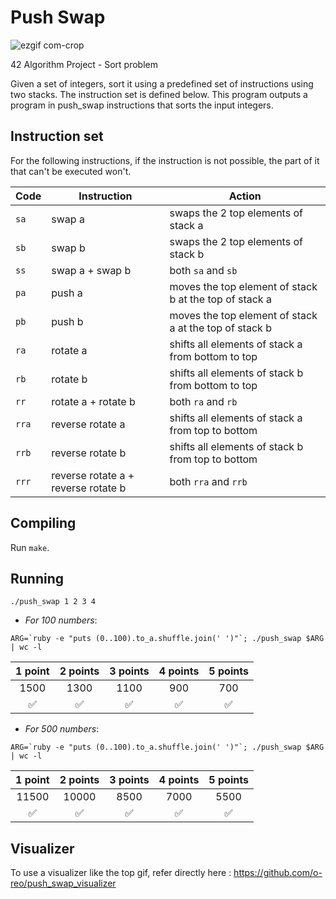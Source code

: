 # Push Swap

![ezgif com-crop](https://user-images.githubusercontent.com/38796098/57738594-6b6ae500-76b0-11e9-9d29-0f59ee825e8e.gif)

42 Algorithm Project - Sort problem

Given a set of integers, sort it using a predefined set of instructions using
two stacks. The instruction set is defined below. This program outputs a program
in push_swap instructions that sorts the input integers.

## Instruction set
For the following instructions, if the instruction is not possible, the part of
it that can't be executed won't.

Code	| Instruction			| Action
--------|-----------------------|----------------------------------------------
`sa`	| swap a				| swaps the 2 top elements of stack a
`sb`	| swap b				| swaps the 2 top elements of stack b
`ss`	| swap a + swap b		| both `sa` and `sb`
`pa`	| push a				| moves the top element of stack b at the top of stack a
`pb`	| push b				| moves the top element of stack a at the top of stack b
`ra`	| rotate a				| shifts all elements of stack a from bottom to top
`rb`	| rotate b				| shifts all elements of stack b from bottom to top
`rr`	| rotate a + rotate b	| both `ra` and `rb`
`rra`	| reverse rotate a		| shifts all elements of stack a from top to bottom
`rrb`	| reverse rotate b		| shifts all elements of stack b from top to bottom
`rrr`	| reverse rotate a + reverse rotate b	| both `rra` and `rrb`

## Compiling
Run `make`.

## Running
```
./push_swap 1 2 3 4
```

* *For 100 numbers*:
```
ARG=`ruby -e "puts (0..100).to_a.shuffle.join(' ')"`; ./push_swap $ARG | wc -l
```
| 1 point | 2 points | 3 points | 4 points | 5 points |
|:-------:|:--------:|:--------:|:--------:|:--------:|
| 1500 | 1300 | 1100 | 900 | 700 |
| ✅ | ✅ | ✅ | ✅ | ✅ | ✅ |
* *For 500 numbers*:
```
ARG=`ruby -e "puts (0..100).to_a.shuffle.join(' ')"`; ./push_swap $ARG | wc -l
```
| 1 point | 2 points | 3 points | 4 points | 5 points |
|:-------:|:--------:|:--------:|:--------:|:--------:|
| 11500 | 10000 | 8500 | 7000 | 5500 |
| ✅ | ✅ | ✅ | ✅ | ✅ | ✅ |


## Visualizer

To use a visualizer like the top gif, refer directly here : https://github.com/o-reo/push_swap_visualizer

